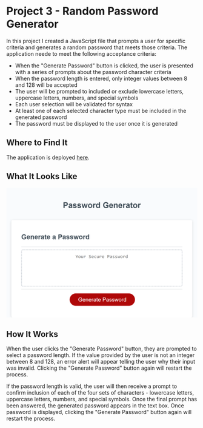 # Project 3 - Random Password Generator
In this project I created a JavaScript file that prompts a user for specific criteria and generates a random password that meets those criteria. The application neede to meet the following acceptance criteria:
* When the "Generate Password" button is clicked, the user is presented with a series of prompts about the password character criteria
* When the password length is entered, only integer values between 8 and 128 will be accepted
* The user will be prompted to included or exclude lowercase letters, uppercase letters, numbers, and special symbols
* Each user selection will be validated for syntax
* At least one of each selected character type must be included in the generated password
* The password must be displayed to the user once it is generated

## Where to Find It
The application is deployed [here](https://pikaypi.github.io/random-password-generator/).

## What It Looks Like
![A screenshot of the password generator application](./assets/images/screenshot.png)

## How It Works
When the user clicks the "Generate Password" button, they are prompted to select a password length. If the value provided by the user is not an integer between 8 and 128, an error alert will appear telling the user why their input was invalid. Clicking the "Generate Password" button again will restart the process.

If the password length is valid, the user will then receive a prompt to confirm inclusion of each of the four sets of characters - lowercase letters, uppercase letters, numbers, and special symbols. Once the final prompt has been answered, the generated password appears in the text box. Once password is displayed, clicking the "Generate Password" button again will restart the process.
